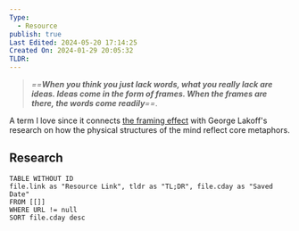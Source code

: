 ```yaml
---
Type:
  - Resource
publish: true
Last Edited: 2024-05-20 17:14:25
Created On: 2024-01-29 20:05:32
TLDR: 
---
```

> _==**When you think you just lack words, what you really lack are ideas. Ideas come in the form of frames. When the frames are there, the words come readily**==_.

A term I love since it connects [the framing effect](https://en.wikipedia.org/wiki/Framing_effect_(psychology)) with George Lakoff's research on how the physical structures of the mind reflect core metaphors.

## Research
```dataview
TABLE WITHOUT ID 
file.link as "Resource Link", tldr as "TL;DR", file.cday as "Saved Date"
FROM [[]]
WHERE URL != null
SORT file.cday desc
```